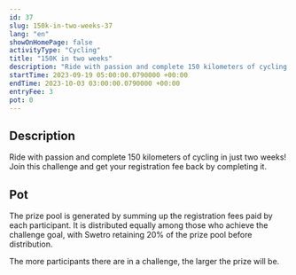 ```yaml
---
id: 37
slug: 150k-in-two-weeks-37
lang: "en"
showOnHomePage: false
activityType: "Cycling"
title: "150K in two weeks"
description: "Ride with passion and complete 150 kilometers of cycling in just two weeks! Join this challenge and get your registration fee back by completing it."
startTime: 2023-09-19 05:00:00.0790000 +00:00
endTime: 2023-10-03 03:00:00.0790000 +00:00
entryFee: 3
pot: 0
---
```


## Description

Ride with passion and complete 150 kilometers of cycling in just two weeks! Join this challenge and get your registration fee back by completing it.

## Pot

The prize pool is generated by summing up the registration fees paid by each participant. It is distributed equally among those who achieve the challenge goal, with Swetro retaining 20% of the prize pool before distribution.

The more participants there are in a challenge, the larger the prize will be.
